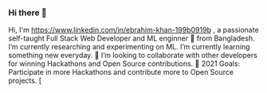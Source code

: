 ### Hi there 👋
Hi, I'm https://www.linkedin.com/in/ebrahim-khan-199b0919b , a passionate self-taught Full Stack Web Developer and ML enginner 🚀 from Bangladesh.
I’m currently researching and experimenting on ML.
I’m currently learning something new everyday.
 👯 I’m looking to collaborate with other developers for winning Hackathons and Open Source contributions.
 🥅 2021 Goals: Participate in more Hackathons and contribute more to Open Source projects.
[ 
